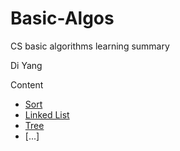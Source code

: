 # Basic-Algos
CS basic algorithms learning summary

Di Yang

Content

- [Sort](https://github.com/YangDi666/Basic-Algos/tree/master/algos_sort)
- [Linked List](https://github.com/YangDi666/Basic-Algos/tree/master/LinkedLise)
- [Tree](https://github.com/YangDi666/Basic-Algos/tree/master/Tree)
- [...]

